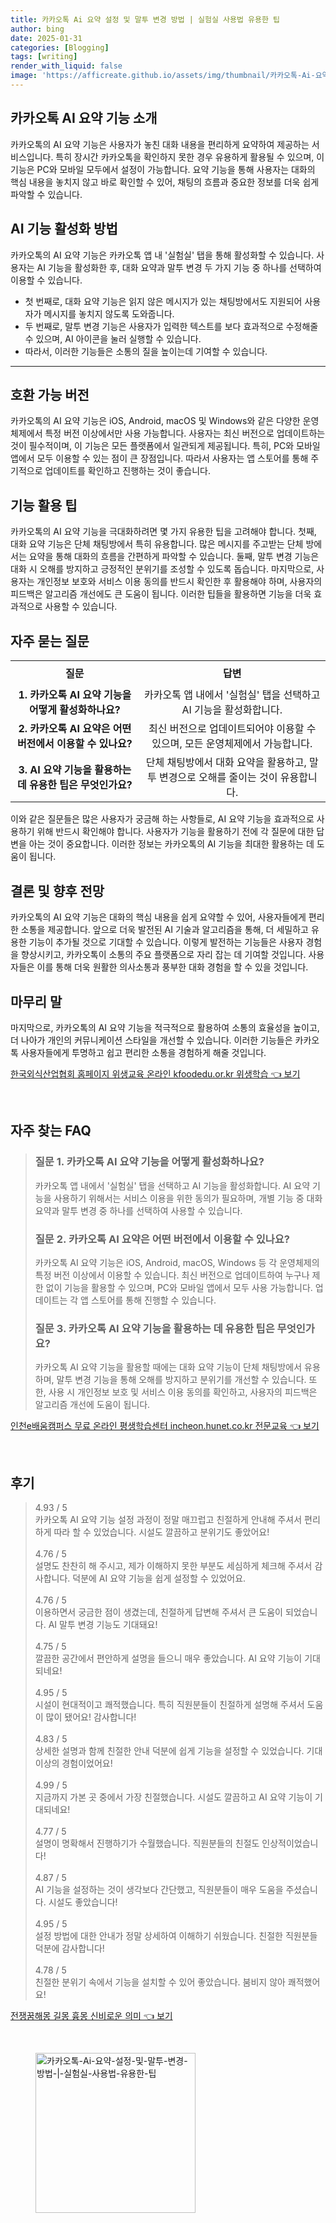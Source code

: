 ```yaml
---
title: 카카오톡 Ai 요약 설정 및 말투 변경 방법 | 실험실 사용법 유용한 팁
author: bing
date: 2025-01-31
categories: [Blogging]
tags: [writing]
render_with_liquid: false
image: 'https://afficreate.github.io/assets/img/thumbnail/카카오톡-Ai-요약-설정-및-말투-변경-방법-|-실험실-사용법-유용한-팁.webp'
---
```



<h2 id='카카오톡_AI_요약_기능_소개'>카카오톡 AI 요약 기능 소개</h2>

<p>카카오톡의 AI 요약 기능은 사용자가 놓친 대화 내용을 편리하게 요약하여 제공하는 서비스입니다. 특히 장시간 카카오톡을 확인하지 못한 경우 유용하게 활용될 수 있으며, 이 기능은 PC와 모바일 모두에서 설정이 가능합니다. 요약 기능을 통해 사용자는 대화의 핵심 내용을 놓치지 않고 바로 확인할 수 있어, 채팅의 흐름과 중요한 정보를 더욱 쉽게 파악할 수 있습니다.</p>

<h2 id='AI_기능_활성화_방법'>AI 기능 활성화 방법</h2>

<p>카카오톡의 AI 요약 기능은 카카오톡 앱 내 '실험실' 탭을 통해 활성화할 수 있습니다. 사용자는 AI 기능을 활성화한 후, 대화 요약과 말투 변경 두 가지 기능 중 하나를 선택하여 이용할 수 있습니다.</p>

<ul>
    <li>첫 번째로, 대화 요약 기능은 읽지 않은 메시지가 있는 채팅방에서도 지원되어 사용자가 메시지를 놓치지 않도록 도와줍니다.</li>
    <li>두 번째로, 말투 변경 기능은 사용자가 입력한 텍스트를 보다 효과적으로 수정해줄 수 있으며, AI 아이콘을 눌러 실행할 수 있습니다.</li>
    <li>따라서, 이러한 기능들은 소통의 질을 높이는데 기여할 수 있습니다.</li>
</ul>

<hr />

<h2 id='호환_가능_버전'>호환 가능 버전</h2>

<p>카카오톡의 AI 요약 기능은 iOS, Android, macOS 및 Windows와 같은 다양한 운영체제에서 특정 버전 이상에서만 사용 가능합니다. 사용자는 최신 버전으로 업데이트하는 것이 필수적이며, 이 기능은 모든 플랫폼에서 일관되게 제공됩니다. 특히, PC와 모바일 앱에서 모두 이용할 수 있는 점이 큰 장점입니다. 따라서 사용자는 앱 스토어를 통해 주기적으로 업데이트를 확인하고 진행하는 것이 좋습니다.</p>

<h2 id='기능_활용_팁'>기능 활용 팁</h2>

<p>카카오톡의 AI 요약 기능을 극대화하려면 몇 가지 유용한 팁을 고려해야 합니다. 첫째, 대화 요약 기능은 단체 채팅방에서 특히 유용합니다. 많은 메시지를 주고받는 단체 방에서는 요약을 통해 대화의 흐름을 간편하게 파악할 수 있습니다. 둘째, 말투 변경 기능은 대화 시 오해를 방지하고 긍정적인 분위기를 조성할 수 있도록 돕습니다. 마지막으로, 사용자는 개인정보 보호와 서비스 이용 동의를 반드시 확인한 후 활용해야 하며, 사용자의 피드백은 알고리즘 개선에도 큰 도움이 됩니다. 이러한 팁들을 활용하면 기능을 더욱 효과적으로 사용할 수 있습니다.</p>

<h2 id='자주_묻는_질문'>자주 묻는 질문</h2>

<table>
    <tr>
        <td style="text-align: center; height: 40px;"><b>질문</b></td>
        <td style="text-align: center; height: 40px;"><b>답변</b></td>
    </tr>
    <tr>
        <td style="text-align: center; height: 40px;"><b>1. 카카오톡 AI 요약 기능을 어떻게 활성화하나요?</b></td>
        <td style="text-align: center; height: 40px;">카카오톡 앱 내에서 '실험실' 탭을 선택하고 AI 기능을 활성화합니다.</td>
    </tr>
    <tr>
        <td style="text-align: center; height: 40px;"><b>2. 카카오톡 AI 요약은 어떤 버전에서 이용할 수 있나요?</b></td>
        <td style="text-align: center; height: 40px;">최신 버전으로 업데이트되어야 이용할 수 있으며, 모든 운영체제에서 가능합니다.</td>
    </tr>
    <tr>
        <td style="text-align: center; height: 40px;"><b>3. AI 요약 기능을 활용하는 데 유용한 팁은 무엇인가요?</b></td>
        <td style="text-align: center; height: 40px;">단체 채팅방에서 대화 요약을 활용하고, 말투 변경으로 오해를 줄이는 것이 유용합니다.</td>
    </tr>
</table>

<p>이와 같은 질문들은 많은 사용자가 궁금해 하는 사항들로, AI 요약 기능을 효과적으로 사용하기 위해 반드시 확인해야 합니다. 사용자가 기능을 활용하기 전에 각 질문에 대한 답변을 아는 것이 중요합니다. 이러한 정보는 카카오톡의 AI 기능을 최대한 활용하는 데 도움이 됩니다.</p>

<h2 id='결론 및 향후_전망'>결론 및 향후 전망</h2>

<p>카카오톡의 AI 요약 기능은 대화의 핵심 내용을 쉽게 요약할 수 있어, 사용자들에게 편리한 소통을 제공합니다. 앞으로 더욱 발전된 AI 기술과 알고리즘을 통해, 더 세밀하고 유용한 기능이 추가될 것으로 기대할 수 있습니다. 이렇게 발전하는 기능들은 사용자 경험을 향상시키고, 카카오톡이 소통의 주요 플랫폼으로 자리 잡는 데 기여할 것입니다. 사용자들은 이를 통해 더욱 원활한 의사소통과 풍부한 대화 경험을 할 수 있을 것입니다.</p>

<h2 id='마무리_말'>마무리 말</h2>

<p>마지막으로, 카카오톡의 AI 요약 기능을 적극적으로 활용하여 소통의 효율성을 높이고, 더 나아가 개인의 커뮤니케이션 스타일을 개선할 수 있습니다. 이러한 기능들은 카카오톡 사용자들에게 투명하고 쉽고 편리한 소통을 경험하게 해줄 것입니다.</p>


<p><a class="click-button" title="한국외식산업협회 홈페이지 위생교육 온라인 kfoodedu.or.kr 위생학습" href="https://afficreate.github.io/posts/%ED%95%9C%EA%B5%AD%EC%99%B8%EC%8B%9D%EC%82%B0%EC%97%85%ED%98%91%ED%9A%8C-%ED%99%88%ED%8E%98%EC%9D%B4%EC%A7%80-%EC%9C%84%EC%83%9D%EA%B5%90%EC%9C%A1-%EC%98%A8%EB%9D%BC%EC%9D%B8-kfoodedu.or.kr-%EC%9C%84%EC%83%9D%ED%95%99%EC%8A%B5/" rel="dofollow">한국외식산업협회 홈페이지 위생교육 온라인 kfoodedu.or.kr 위생학습 👈 보기</a></p><br>
<h2 id='자주_찾는_FAQ'>자주 찾는 FAQ</h2>
<div itemscope="" itemtype="https://schema.org/FAQPage"> 
<blockquote> 
<div itemscope="" itemprop="mainEntity" itemtype="https://schema.org/Question"> 
<h3 itemprop="name">질문 1. 카카오톡 AI 요약 기능을 어떻게 활성화하나요?</h3> 
<div itemscope="" itemprop="acceptedAnswer" itemtype="https://schema.org/Answer"> 
<span itemprop="text"> 
<p>카카오톡 앱 내에서 '실험실' 탭을 선택하고 AI 기능을 활성화합니다. AI 요약 기능을 사용하기 위해서는 서비스 이용을 위한 동의가 필요하며, 개별 기능 중 대화 요약과 말투 변경 중 하나를 선택하여 사용할 수 있습니다.</p> 
</span> 
</div> 
</div> 
<div itemscope="" itemprop="mainEntity" itemtype="https://schema.org/Question"> 
<h3 itemprop="name">질문 2. 카카오톡 AI 요약은 어떤 버전에서 이용할 수 있나요?</h3> 
<div itemscope="" itemprop="acceptedAnswer" itemtype="https://schema.org/Answer"> 
<span itemprop="text"> 
<p>카카오톡 AI 요약 기능은 iOS, Android, macOS, Windows 등 각 운영체제의 특정 버전 이상에서 이용할 수 있습니다. 최신 버전으로 업데이트하여 누구나 제한 없이 기능을 활용할 수 있으며, PC와 모바일 앱에서 모두 사용 가능합니다. 업데이트는 각 앱 스토어를 통해 진행할 수 있습니다.</p> 
</span> 
</div> 
</div> 
<div itemscope="" itemprop="mainEntity" itemtype="https://schema.org/Question"> 
<h3 itemprop="name">질문 3. 카카오톡 AI 요약 기능을 활용하는 데 유용한 팁은 무엇인가요?</h3> 
<div itemscope="" itemprop="acceptedAnswer" itemtype="https://schema.org/Answer"> 
<span itemprop="text"> 
<p>카카오톡 AI 요약 기능을 활용할 때에는 대화 요약 기능이 단체 채팅방에서 유용하며, 말투 변경 기능을 통해 오해를 방지하고 분위기를 개선할 수 있습니다. 또한, 사용 시 개인정보 보호 및 서비스 이용 동의를 확인하고, 사용자의 피드백은 알고리즘 개선에 도움이 됩니다.</p> 
</span> 
</div> 
</div> 
</blockquote> 
</div>
<p><a class="click-button" title="인천e배움캠퍼스 무료 온라인 평생학습센터 incheon.hunet.co.kr 전문교육" href="https://afficreate.github.io/posts/%EC%9D%B8%EC%B2%9Ce%EB%B0%B0%EC%9B%80%EC%BA%A0%ED%8D%BC%EC%8A%A4-%EB%AC%B4%EB%A3%8C-%EC%98%A8%EB%9D%BC%EC%9D%B8-%ED%8F%89%EC%83%9D%ED%95%99%EC%8A%B5%EC%84%BC%ED%84%B0-incheon.hunet.co.kr-%EC%A0%84%EB%AC%B8%EA%B5%90%EC%9C%A1/" rel="dofollow">인천e배움캠퍼스 무료 온라인 평생학습센터 incheon.hunet.co.kr 전문교육 👈 보기</a></p><br>
<h2 id='후기'>후기</h2>
<div itemscope itemtype="https://schema.org/Product">
  <blockquote>
  <div itemprop="review" itemscope itemtype="https://schema.org/Review">
      <div itemprop="reviewRating" itemscope itemtype="https://schema.org/Rating"> <span itemprop="ratingValue">4.93</span> / <span itemprop="bestRating">5</span> </div>
      <span itemprop="reviewBody">카카오톡 AI 요약 기능 설정 과정이 정말 매끄럽고 친절하게 안내해 주셔서 편리하게 따라 할 수 있었습니다. 시설도 깔끔하고 분위기도 좋았어요!</span>
  </div>
  <br>
  <div itemprop="review" itemscope itemtype="https://schema.org/Review">
      <div itemprop="reviewRating" itemscope itemtype="https://schema.org/Rating"> <span itemprop="ratingValue">4.76</span> / <span itemprop="bestRating">5</span> </div>
      <span itemprop="reviewBody">설명도 찬찬히 해 주시고, 제가 이해하지 못한 부분도 세심하게 체크해 주셔서 감사합니다. 덕분에 AI 요약 기능을 쉽게 설정할 수 있었어요.</span>
  </div>
  <br>
  <div itemprop="review" itemscope itemtype="https://schema.org/Review">
      <div itemprop="reviewRating" itemscope itemtype="https://schema.org/Rating"> <span itemprop="ratingValue">4.76</span> / <span itemprop="bestRating">5</span> </div>
      <span itemprop="reviewBody">이용하면서 궁금한 점이 생겼는데, 친절하게 답변해 주셔서 큰 도움이 되었습니다. AI 말투 변경 기능도 기대돼요!</span>
  </div>
  <br>
  <div itemprop="review" itemscope itemtype="https://schema.org/Review">
      <div itemprop="reviewRating" itemscope itemtype="https://schema.org/Rating"> <span itemprop="ratingValue">4.75</span> / <span itemprop="bestRating">5</span> </div>
      <span itemprop="reviewBody">깔끔한 공간에서 편안하게 설명을 들으니 매우 좋았습니다. AI 요약 기능이 기대되네요!</span>
  </div>
  <br>
  <div itemprop="review" itemscope itemtype="https://schema.org/Review">
      <div itemprop="reviewRating" itemscope itemtype="https://schema.org/Rating"> <span itemprop="ratingValue">4.95</span> / <span itemprop="bestRating">5</span> </div>
      <span itemprop="reviewBody">시설이 현대적이고 쾌적했습니다. 특히 직원분들이 친절하게 설명해 주셔서 도움이 많이 됐어요! 감사합니다!</span>
  </div>
  <br>
  <div itemprop="review" itemscope itemtype="https://schema.org/Review">
      <div itemprop="reviewRating" itemscope itemtype="https://schema.org/Rating"> <span itemprop="ratingValue">4.83</span> / <span itemprop="bestRating">5</span> </div>
      <span itemprop="reviewBody">상세한 설명과 함께 친절한 안내 덕분에 쉽게 기능을 설정할 수 있었습니다. 기대 이상의 경험이었어요!</span>
  </div>
  <br>
  <div itemprop="review" itemscope itemtype="https://schema.org/Review">
      <div itemprop="reviewRating" itemscope itemtype="https://schema.org/Rating"> <span itemprop="ratingValue">4.99</span> / <span itemprop="bestRating">5</span> </div>
      <span itemprop="reviewBody">지금까지 가본 곳 중에서 가장 친절했습니다. 시설도 깔끔하고 AI 요약 기능이 기대되네요!</span>
  </div>
  <br>
  <div itemprop="review" itemscope itemtype="https://schema.org/Review">
      <div itemprop="reviewRating" itemscope itemtype="https://schema.org/Rating"> <span itemprop="ratingValue">4.77</span> / <span itemprop="bestRating">5</span> </div>
      <span itemprop="reviewBody">설명이 명확해서 진행하기가 수월했습니다. 직원분들의 친절도 인상적이었습니다!</span>
  </div>
  <br>
  <div itemprop="review" itemscope itemtype="https://schema.org/Review">
      <div itemprop="reviewRating" itemscope itemtype="https://schema.org/Rating"> <span itemprop="ratingValue">4.87</span> / <span itemprop="bestRating">5</span> </div>
      <span itemprop="reviewBody">AI 기능을 설정하는 것이 생각보다 간단했고, 직원분들이 매우 도움을 주셨습니다. 시설도 좋았습니다!</span>
  </div>
  <br>
  <div itemprop="review" itemscope itemtype="https://schema.org/Review">
      <div itemprop="reviewRating" itemscope itemtype="https://schema.org/Rating"> <span itemprop="ratingValue">4.95</span> / <span itemprop="bestRating">5</span> </div>
      <span itemprop="reviewBody">설정 방법에 대한 안내가 정말 상세하여 이해하기 쉬웠습니다. 친절한 직원분들 덕분에 감사합니다!</span>
  </div>
  <br>
  <div itemprop="review" itemscope itemtype="https://schema.org/Review">
      <div itemprop="reviewRating" itemscope itemtype="https://schema.org/Rating"> <span itemprop="ratingValue">4.78</span> / <span itemprop="bestRating">5</span> </div>
      <span itemprop="reviewBody">친절한 분위기 속에서 기능을 설치할 수 있어 좋았습니다. 붐비지 않아 쾌적했어요!</span>
  </div>
  </blockquote>
</div>
<p><a class="click-button" title="전쟁꿈해몽 길몽 흉몽 신비로운 의미" href="https://afficreate.github.io/posts/%EC%A0%84%EC%9F%81%EA%BF%88%ED%95%B4%EB%AA%BD-%EA%B8%B8%EB%AA%BD-%ED%9D%89%EB%AA%BD-%EC%8B%A0%EB%B9%84%EB%A1%9C%EC%9A%B4-%EC%9D%98%EB%AF%B8/" rel="dofollow">전쟁꿈해몽 길몽 흉몽 신비로운 의미 👈 보기</a></p><br>
<figure class="image"><img src="https://afficreate.github.io/assets/img/thumbnail/카카오톡-Ai-요약-설정-및-말투-변경-방법-|-실험실-사용법-유용한-팁.webp" alt="카카오톡-Ai-요약-설정-및-말투-변경-방법-|-실험실-사용법-유용한-팁" width="256" height="256"></figure>